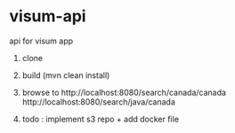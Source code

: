 # visum-api
api for visum app

1. clone 
2. build (mvn clean install)
3. browse to 
http://localhost:8080/search/canada/canada 
http://localhost:8080/search/java/canada

4. todo : implement s3 repo + add docker file

